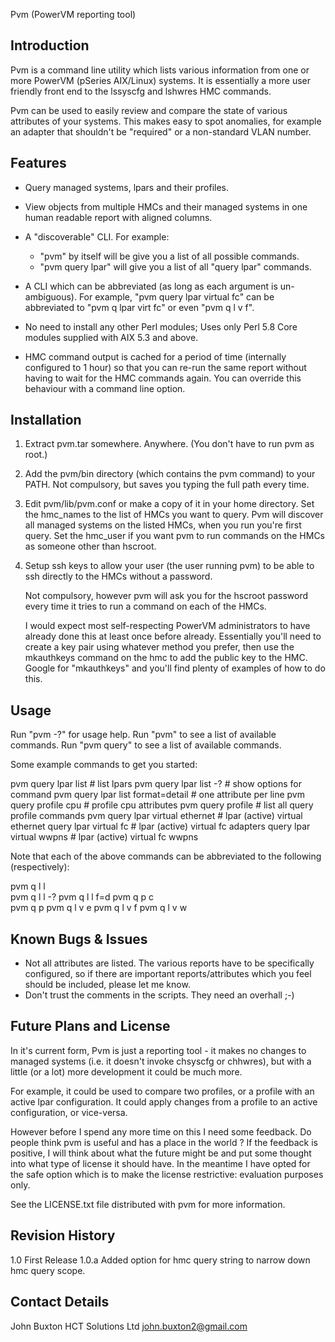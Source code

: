 Pvm (PowerVM reporting tool)

Introduction
------------

Pvm is a command line utility which lists various information from one or
more PowerVM (pSeries AIX/Linux) systems.  It is essentially a more user
friendly front end to the lssyscfg and lshwres HMC commands.

Pvm can be used to easily review and compare the state of various
attributes of your systems.  This makes easy to spot anomalies, for
example an adapter that shouldn't be "required" or a non-standard VLAN number.


Features
--------

- Query managed systems, lpars and their profiles.

- View objects from multiple HMCs and their managed systems in one human
  readable report with aligned columns.

- A "discoverable" CLI.  For example:
  - "pvm" by itself will be give you a list of all possible commands. 
  - "pvm query lpar" will give you a list of all "query lpar" commands.

- A CLI which can be abbreviated (as long as each argument is un-ambiguous).
  For example, "pvm query lpar virtual fc" can be
  abbreviated to "pvm q lpar virt fc" or even "pvm q l v f".

- No need to install any other Perl modules; Uses only Perl 5.8 Core
  modules supplied with AIX 5.3 and above.

- HMC command output is cached for a period of time (internally configured
  to 1 hour) so that you can re-run the same report without having to
  wait for the HMC commands again. You can override this behaviour with
  a command line option.

Installation
------------

1. Extract pvm.tar somewhere.
   Anywhere. (You don't have to run pvm as root.)

2. Add the pvm/bin directory (which contains the pvm command) to your PATH.
   Not compulsory, but saves you typing the full path every time.

3. Edit pvm/lib/pvm.conf or make a copy of it in your home directory.
   Set the hmc_names to the list of HMCs you want to query.
   Pvm will discover all managed systems on the listed HMCs, when you
   run you're first query.
   Set the hmc_user if you want pvm to run commands on the HMCs as someone
   other than hscroot.

4. Setup ssh keys to allow your user (the user running pvm) to be
   able to ssh directly to the HMCs without a password.

   Not compulsory, however pvm will ask you for the hscroot password every
   time it tries to run a command on each of the HMCs.

   I would expect most self-respecting PowerVM administrators to have already
   done this at least once before already. Essentially you'll need to create
   a key pair using whatever method you prefer, then use the
   mkauthkeys command on the hmc to add the public key to the HMC.
   Google for "mkauthkeys" and you'll find plenty of examples of how to do this.

Usage
-----

Run "pvm -?" for usage help.
Run "pvm" to see a list of available commands.
Run "pvm query" to see a list of available commands.

Some example commands to get you started:

  pvm query lpar list                 # list lpars
  pvm query lpar list -?              # show options for command 
  pvm query lpar list format=detail   # one attribute per line
  pvm query profile cpu               # profile cpu attributes
  pvm query profile                   # list all query profile commands
  pvm query lpar virtual ethernet     # lpar (active) virtual ethernet
  query lpar virtual fc               # lpar (active) virtual fc adapters
  query lpar virtual wwpns            # lpar (active) virtual fc wwpns

Note that each of the above commands can be abbreviated to the
following (respectively):

  pvm q l l                 
  pvm q l l -?
  pvm q l l f=d
  pvm q p c  
  pvm q p
  pvm q l v e 
  pvm q l v f 
  pvm q l v w 

Known Bugs & Issues
-------------------
- Not all attributes are listed. The various reports have to be specifically
  configured, so if there are important reports/attributes which you
  feel should be included, please let me know.
- Don't trust the comments in the scripts. They need an overhall ;-)

Future Plans and License
------------------------

In it's current form, Pvm is just a reporting tool - it makes no changes
to managed systems (i.e. it doesn't invoke chsyscfg or chhwres), but
with a little (or a lot) more development it could be much more.

For example, it could be used to compare two profiles, or a profile
with an active lpar configuration. It could apply changes from a profile
to an active configuration, or vice-versa.

However before I spend any more time on this I need some feedback.
Do people think pvm is useful and has a place in the world ? If the
feedback is positive, I will think about what the future might be and
put some thought into what type of license it should have. In the meantime
I have opted for the safe option which is to make the license restrictive:
evaluation purposes only.

See the LICENSE.txt file distributed with pvm for more information.

Revision History
----------------
1.0    First Release
1.0.a  Added option for hmc query string to narrow down hmc query scope.


Contact Details
---------------
John Buxton
HCT Solutions Ltd
john.buxton2@gmail.com
